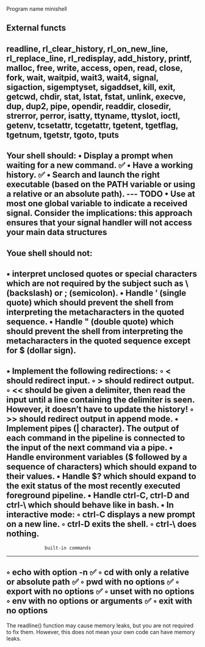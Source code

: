 Program name minishell

External functs
-----------------------------
readline, rl_clear_history, rl_on_new_line,
rl_replace_line, rl_redisplay, add_history,
printf, malloc, free, write, access, open, read,
close, fork, wait, waitpid, wait3, wait4, signal,
sigaction, sigemptyset, sigaddset, kill, exit,
getcwd, chdir, stat, lstat, fstat, unlink, execve,
dup, dup2, pipe, opendir, readdir, closedir,
strerror, perror, isatty, ttyname, ttyslot, ioctl,
getenv, tcsetattr, tcgetattr, tgetent, tgetflag,
tgetnum, tgetstr, tgoto, tputs
--------------------------------------------------------
Your shell should:
• Display a prompt when waiting for a new command. ✅
• Have a working history. ✅
• Search and launch the right executable (based on the PATH variable or using a relative or an absolute path). --- TODO
• Use at most one global variable to indicate a received signal. Consider the implications: this approach ensures that your signal handler will not access your main data structures
------------------------------------------
Youe shell should not:
------------------------------------------
• interpret unclosed quotes or special characters which are not required by the subject such as \ (backslash) or ; (semicolon).
• Handle ’ (single quote) which should prevent the shell from interpreting the metacharacters in the quoted sequence.
• Handle " (double quote) which should prevent the shell from interpreting the metacharacters in the quoted sequence except for $ (dollar sign).
----------------------------------------------------------------
• Implement the following redirections:
◦ < should redirect input.
◦ > should redirect output.
◦ << should be given a delimiter, then read the input until a line containing the delimiter is seen. However, it doesn’t have to update the history!
◦ >> should redirect output in append mode.
• Implement pipes (| character). The output of each command in the pipeline is connected to the input of the next command via a pipe.
• Handle environment variables ($ followed by a sequence of characters) which should expand to their values.
• Handle $? which should expand to the exit status of the most recently executed foreground pipeline.
• Handle ctrl-C, ctrl-D and ctrl-\ which should behave like in bash.
• In interactive mode:
◦ ctrl-C displays a new prompt on a new line.
◦ ctrl-D exits the shell.
◦ ctrl-\ does nothing.
------------------------------------------------------------
                  built-in commands
------------------------------------------------------------
◦ echo with option -n ✅
◦ cd with only a relative or absolute path ✅
◦ pwd with no options ✅
◦ export with no options ✅
◦ unset with no options
◦ env with no options or arguments ✅
◦ exit with no options
---------------------------------------------------------------------
The readline() function may cause memory leaks, but you are not required to fix them.
However, this does not mean your own code can have memory leaks.
